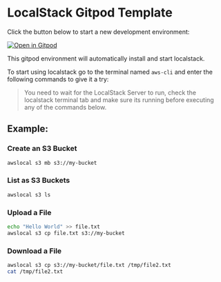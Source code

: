 # LocalStack Gitpod Template

Click the button below to start a new development environment:

[![Open in Gitpod](https://gitpod.io/button/open-in-gitpod.svg)](https://gitpod.io/#https://github.com/madhusudhanbn/localstack-gitpod-template)

This gitpod environment will automatically install and start localstack.

To start using localstack go to the terminal named `aws-cli` and enter the following commands to give it a try:

> You need to wait for the LocalStack Server to run, check the localstack terminal tab and make sure its running before executing any of the commands below.

## Example:

### Create an S3 Bucket
```sh
awslocal s3 mb s3://my-bucket
```

### List as S3 Buckets
```sh
awslocal s3 ls
```

### Upload a File
```sh
echo "Hello World" >> file.txt
awslocal s3 cp file.txt s3://my-bucket
```

### Download a File
```sh
awslocal s3 cp s3://my-bucket/file.txt /tmp/file2.txt
cat /tmp/file2.txt
```
